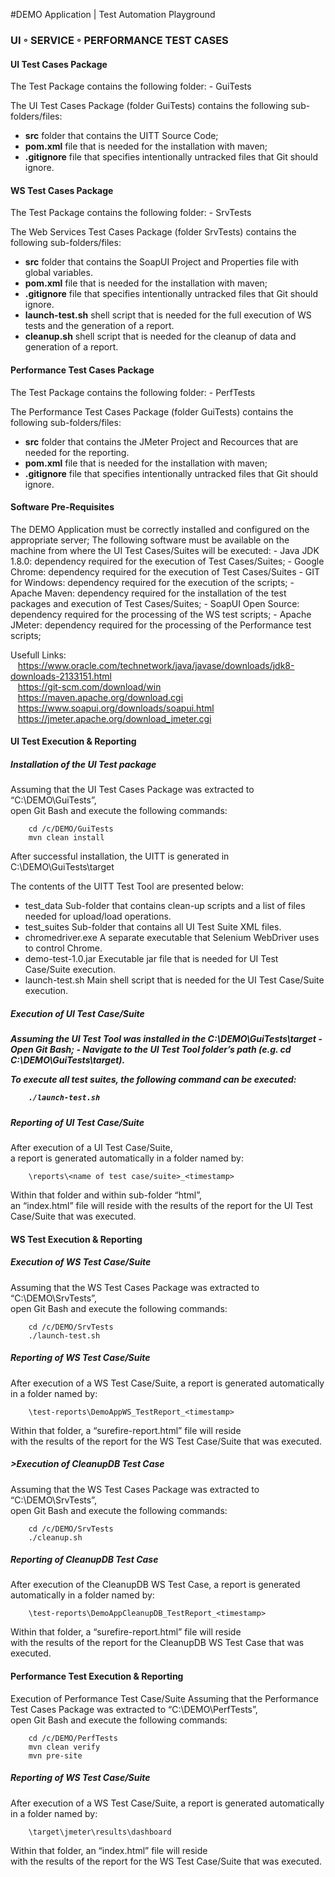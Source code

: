 #DEMO Application | Test Automation Playground

<h3>UI ◦ SERVICE ◦ PERFORMANCE TEST CASES</h3>

<h4>UI Test Cases Package</h4>
The Test Package contains the following folder:
- GuiTests

The UI Test Cases Package (folder GuiTests) contains the following sub-folders/files: 
- <b>src</b> folder that contains the UITT Source Code;
- <b>pom.xml</b> file that is needed for the installation with maven;
- <b>.gitignore</b> file that specifies intentionally untracked files that Git should ignore.

<h4>WS Test Cases Package</h4>
The Test Package contains the following folder:
- SrvTests

The Web Services Test Cases Package (folder SrvTests) contains the following sub-folders/files: 
- <b>src</b> folder that contains the SoapUI Project and Properties file with global variables.
- <b>pom.xml</b> file that is needed for the installation with maven;
- <b>.gitignore</b> file that specifies intentionally untracked files that Git should ignore.
- <b>launch-test.sh</b> shell script that is needed for the full execution of WS tests and the generation of a report.
- <b>cleanup.sh</b> shell script that is needed for the cleanup of data and generation of a report.

<h4>Performance Test Cases Package</h4>
The Test Package contains the following folder:
- PerfTests

The Performance Test Cases Package (folder GuiTests) contains the following sub-folders/files: 
- <b>src</b> folder that contains the JMeter Project and Recources that are needed for the reporting.
- <b>pom.xml</b> file that is needed for the installation with maven;
- <b>.gitignore</b> file that specifies intentionally untracked files that Git should ignore.


<h4>Software Pre-Requisites</h4>
The DEMO Application must be correctly installed and configured on the appropriate server;
The following software must be available on the machine from where the UI Test Cases/Suites will be executed:
- Java JDK 1.8.0: dependency required for the execution of Test Cases/Suites;
- Google Chrome: dependency required for the execution of Test Cases/Suites
- GIT for Windows: dependency required for the execution of the scripts;
- Apache Maven: dependency required for the installation of the test packages and execution of Test Cases/Suites;
- SoapUI Open Source: dependency required for the processing of the WS test scripts;
- Apache JMeter: dependency required for the processing of the Performance test scripts;

Usefull Links:<br>
&nbsp;&nbsp;&nbsp;https://www.oracle.com/technetwork/java/javase/downloads/jdk8-downloads-2133151.html<br>
&nbsp;&nbsp;&nbsp;https://git-scm.com/download/win<br>
&nbsp;&nbsp;&nbsp;https://maven.apache.org/download.cgi<br>
&nbsp;&nbsp;&nbsp;https://www.soapui.org/downloads/soapui.html<br>
&nbsp;&nbsp;&nbsp;https://jmeter.apache.org/download_jmeter.cgi

<h4>UI Test Execution & Reporting</h4>
<h5>Installation of the UI Test package</h5>
Assuming that the UI Test Cases Package was extracted to “C:\DEMO\GuiTests”,<br>
open Git Bash and execute the following commands: 
        
        cd /c/DEMO/GuiTests
        mvn clean install

After successful installation, the UITT is generated in C:\DEMO\GuiTests\target

The contents of the UITT Test Tool are presented below:
- test_data	Sub-folder that contains clean-up scripts and a list of files needed for upload/load operations.
- test_suites	Sub-folder that contains all UI Test Suite XML files.
- chromedriver.exe	A separate executable that Selenium WebDriver uses to control Chrome.
- demo-test-1.0.jar	Executable jar file that is needed for UI Test Case/Suite execution.
- launch-test.sh	Main shell script that is needed for the UI Test Case/Suite execution.

<h5>Execution of UI Test Case/Suite<h5>
Assuming the UI Test Tool was installed in the C:\DEMO\GuiTests\target
- Open Git Bash;
- Navigate to the UI Test Tool folder’s path (e.g. cd C:\DEMO\GuiTests\target).

To execute all test suites, the following command can be executed:

        ./launch-test.sh

<h5>Reporting of UI Test Case/Suite</h5>
After execution of a UI Test Case/Suite,<br>
a report is generated automatically in a folder named by:
        
        \reports\<name of test case/suite>_<timestamp>

Within that folder and within sub-folder “html”,<br>
an “index.html” file will reside with the results of the report for the UI Test Case/Suite that was executed. 

<h4>WS Test Execution & Reporting</h4>
<h5>Execution of WS Test Case/Suite</h5>
Assuming that the WS Test Cases Package was extracted to “C:\DEMO\SrvTests”,<br>
open Git Bash and execute the following commands: 

        cd /c/DEMO/SrvTests
        ./launch-test.sh

<h5>Reporting of WS Test Case/Suite</h5>
After execution of a WS Test Case/Suite, a report is generated automatically in a folder named by:
        
        \test-reports\DemoAppWS_TestReport_<timestamp>

Within that folder, a “surefire-report.html” file will reside<br>
with the results of the report for the WS Test Case/Suite that was executed. 

<h5>>Execution of CleanupDB Test Case</h5>
Assuming that the WS Test Cases Package was extracted to “C:\DEMO\SrvTests”,<br>
open Git Bash and execute the following commands: 

        cd /c/DEMO/SrvTests
        ./cleanup.sh

<h5>Reporting of CleanupDB Test Case</h5>
After execution of the CleanupDB WS Test Case, a report is generated automatically in a folder named by:
        
        \test-reports\DemoAppCleanupDB_TestReport_<timestamp>

Within that folder, a “surefire-report.html” file will reside<br>
with the results of the report for the CleanupDB WS Test Case that was executed. 

<h4>Performance Test Execution & Reporting</h4>
Execution of Performance Test Case/Suite
Assuming that the Performance Test Cases Package was extracted to “C:\DEMO\PerfTests”,<br>
open Git Bash and execute the following commands: 

        cd /c/DEMO/PerfTests
        mvn clean verify
        mvn pre-site

<h5>Reporting of WS Test Case/Suite</h5>
After execution of a WS Test Case/Suite, a report is generated automatically in a folder named by:

        \target\jmeter\results\dashboard

Within that folder, an “index.html” file will reside<br>
with the results of the report for the WS Test Case/Suite that was executed.
